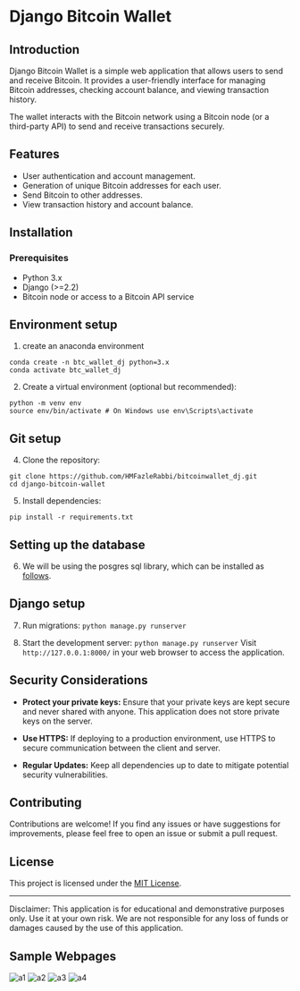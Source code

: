 # Django Bitcoin Wallet

## Introduction

Django Bitcoin Wallet is a simple web application that allows users to send and receive Bitcoin. It provides a user-friendly interface for managing Bitcoin addresses, checking account balance, and viewing transaction history.

The wallet interacts with the Bitcoin network using a Bitcoin node (or a third-party API) to send and receive transactions securely.

## Features

- User authentication and account management.
- Generation of unique Bitcoin addresses for each user.
- Send Bitcoin to other addresses.
- View transaction history and account balance.

## Installation

### Prerequisites

- Python 3.x
- Django (>=2.2)
- Bitcoin node or access to a Bitcoin API service

## Environment setup
1. create an anaconda environment
```
conda create -n btc_wallet_dj python=3.x
conda activate btc_wallet_dj
```

2. Create a virtual environment (optional but recommended):
``` 
python -m venv env
source env/bin/activate # On Windows use env\Scripts\activate
```


## Git setup

4. Clone the repository:
```
git clone https://github.com/HMFazleRabbi/bitcoinwallet_dj.git
cd django-bitcoin-wallet
```

5. Install dependencies:

```pip install -r requirements.txt```

## Setting up the database
6. We will be using the posgres sql library, which can be installed as [follows](https://www.digitalocean.com/community/tutorials/how-to-use-postgresql-with-your-django-application-on-ubuntu-20-04).


## Django setup

7. Run migrations:
```python manage.py runserver```

8. Start the development server:
```python manage.py runserver```
Visit `http://127.0.0.1:8000/` in your web browser to access the application.



## Security Considerations

- **Protect your private keys:** Ensure that your private keys are kept secure and never shared with anyone. This application does not store private keys on the server.

- **Use HTTPS:** If deploying to a production environment, use HTTPS to secure communication between the client and server.

- **Regular Updates:** Keep all dependencies up to date to mitigate potential security vulnerabilities.

## Contributing

Contributions are welcome! If you find any issues or have suggestions for improvements, please feel free to open an issue or submit a pull request.

## License

This project is licensed under the [MIT License](LICENSE).

---

Disclaimer: This application is for educational and demonstrative purposes only. Use it at your own risk. We are not responsible for any loss of funds or damages caused by the use of this application.

## Sample Webpages
![a1](https://github.com/HMFazleRabbi/bitcoinwallet_dj/assets/55730363/14f38ce6-1644-496d-9d22-9166e5896159)
![a2](https://github.com/HMFazleRabbi/bitcoinwallet_dj/assets/55730363/e8e899e2-9e85-4bf0-98da-70bbcfc7a9cf)
![a3](https://github.com/HMFazleRabbi/bitcoinwallet_dj/assets/55730363/2a023f9f-3679-42e3-8a56-7456a5f8af57)
![a4](https://github.com/HMFazleRabbi/bitcoinwallet_dj/assets/55730363/03837769-8d34-42cb-8629-8d7eae559ee7)






